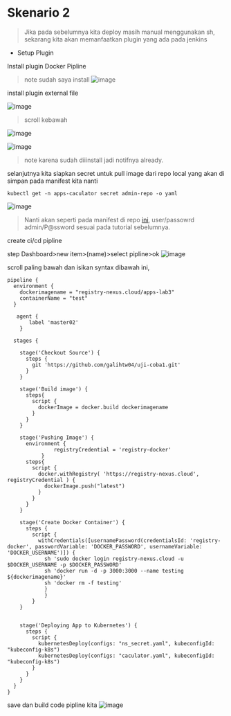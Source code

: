 # Skenario 2
> Jika pada sebelumnya kita deploy masih manual menggunakan sh, sekarang kita akan memanfaatkan plugin yang ada pada jenkins

- Setup Plugin

Install plugin Docker Pipline
> note sudah saya install
![image](https://github.com/galihtw04/jenkins/assets/96242740/b7dd1cfb-3233-41e5-a4df-4ab2ae36c0ca)

install plugin external file

![image](https://github.com/galihtw04/jenkins/assets/96242740/d58ae538-e1b1-439c-8542-343d66405c32)
> scroll kebawah

![image](https://github.com/galihtw04/jenkins/assets/96242740/4996b58d-9f62-46f8-bbe6-22e73527da40)

![image](https://github.com/galihtw04/jenkins/assets/96242740/2558430b-6329-4ff3-aa9f-bf37fe5b9ab6)
> note karena sudah diiinstall jadi notifnya already.

selanjutnya kita siapkan secret untuk pull image dari repo local yang akan di simpan pada manifest kita nanti

```
kubectl get -n apps-caculator secret admin-repo -o yaml
```
![image](https://github.com/galihtw04/jenkins/assets/96242740/e45220d1-31c5-444c-ba90-48a3d02c5220)
> Nanti akan seperti pada manifest di repo [ini](https://raw.githubusercontent.com/galihtw04/test3-build/master/ns_secret.yaml), user/passowrd admin/P@ssword sesuai pada tutorial sebelumnya.

create ci/cd pipline

step Dashboard>new item>(name)>select pipline>ok
![image](https://github.com/galihtw04/jenkins/assets/96242740/a5a80100-846e-42fa-be8b-a151eeb30c1c)

scroll paling bawah dan isikan syntax dibawah ini,

```
pipeline {
  environment {
    dockerimagename = "registry-nexus.cloud/apps-lab3"
	containerName = "test"
  }

   agent {
       label 'master02'
    }

  stages {

    stage('Checkout Source') {
      steps {
        git 'https://github.com/galihtw04/uji-coba1.git'
      }
    }

    stage('Build image') {
      steps{
        script {
          dockerImage = docker.build dockerimagename
        }
      }
    }

    stage('Pushing Image') {
      environment {
               registryCredential = 'registry-docker'
           }
      steps{
        script {
          docker.withRegistry( 'https://registry-nexus.cloud', registryCredential ) {
            dockerImage.push("latest")
          }
        }
      }
    }
	
	stage('Create Docker Container') {
	  steps {
		script {
          withCredentials([usernamePassword(credentialsId: 'registry-docker', passwordVariable: 'DOCKER_PASSWORD', usernameVariable: 'DOCKER_USERNAME')]) {
            sh 'sudo docker login registry-nexus.cloud -u $DOCKER_USERNAME -p $DOCKER_PASSWORD'
		    sh 'docker run -d -p 3000:3000 --name testing ${dockerimagename}'
			sh 'docker rm -f testing'
            }
			}
        }
    }

	
    stage('Deploying App to Kubernetes') {
      steps {
        script {
          kubernetesDeploy(configs: "ns_secret.yaml", kubeconfigId: "kubeconfig-k8s")
		  kubernetesDeploy(configs: "caculator.yaml", kubeconfigId: "kubeconfig-k8s")
        }
      }
    }
  }
}
```

save dan build code pipline kita
![image](https://github.com/galihtw04/jenkins/assets/96242740/e18a1084-8ec3-4e28-82f8-7d2c03306d28) 
